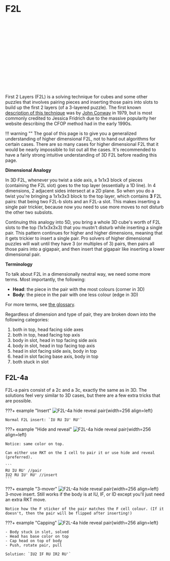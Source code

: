 # F2L

<center>
<div style="width:200px; height:219px">
    <script>AnimCube3("config=../../assets/animcube/AnimCube3.txt&facelets=lllllllllwwwwwwwwwLRRLRRLRRlooloolooLLLBBBBBBlgglgglgg")</script>   
</div>
</center>

First 2 Layers (F2L) is a solving technique for cubes and some other puzzles that involves pairing pieces and inserting those pairs into slots to build up the first 2 layers (of a 3-layered puzzle). The first known [description of this technique](https://www.cubinghistory.com/3x3/Methods/CFOP#first-two-layers) was by [John Conway](https://en.wikipedia.org/wiki/John_Horton_Conway) in 1979, but is most commonly credited to Jessica Fridrich due to the massive popularity her website describing the CFOP method had in the early 1990s.

!!! warning ""
    The goal of this page is to give you a generalized understanding of higher dimensional F2L, not to hand out algorithms for certain cases. There are so many cases for higher dimensional F2L that it would be nearly impossible to list out all the cases. It's recommended to have a fairly strong intuitive understanding of 3D F2L before reading this page.

**Dimensional Analogy**

In 3D F2L, whenever you twist a side axis, a 1x1x3 block of pieces (containing the F2L slot) goes to the top layer (essentially a 1D line). In 4 dimensions, 2 adjacent sides intersect at a 2D plane. So when you do a twist you're bringing a 1x1x3x3 block to the top layer, which contains **3** F2L pairs: that being two F2L-b slots and an F2L-a slot. This makes inserting a single pair trickier, because now you need to use more moves to not disturb the other two subslots.

Continuing this analogy into 5D, you bring a whole 3D cube's worth of F2L slots to the top (1x1x3x3x3) that you mustn't disturb while inserting a single pair. This pattern continues for higher and higher dimensions, meaning that it gets trickier to insert a single pair. Pro solvers of higher dimensional puzzles will wait until they have 3 (or multiples of 3) pairs, then pairs all those pairs into a gigapair, and then insert that gigapair like inserting a lower dimensional pair.

**Terminology**

To talk about F2L in a dimensionally neutral way, we need some more terms. Most importantly, the following:

- **Head**: the piece in the pair with the most colours (corner in 3D)
- **Body**: the piece in the pair with one less colour (edge in 3D)

For more terms, see [the glossary](https://hypercubing.xyz/glossary/).


Regardless of dimension and type of pair, they are broken down into the following categories:

1. both in top, head facing side axes
2. both in top, head facing top axis
3. body in slot, head in top facing side axis
4. body in slot, head in top facing top axis
5. head in slot facing side axis, body in top
6. head in slot facing base axis, body in top
7. both stuck in slot



## F2L-4a

F2L-a pairs consist of a 2c and a 3c, exactly the same as in 3D. The solutions feel very similar to 3D cases, but there are a few extra tricks that are possible.


???+ example "Insert"
    ![F2L-4a hide reveal pair](https://assets.hypercubing.xyz/img/virt/F2L/F2L-4a_3.png){width=256 align=left}

    Normal F2L insert: `IU RU IU' RU'`

???+ example "Hide and reveal"
    ![F2L-4a hide reveal pair](https://assets.hypercubing.xyz/img/virt/F2L/F2L-4a_1.png){width=256 align=left}

    Notice: same color on top. 
    
    Can either use RKT on the I cell to pair it or use hide and reveal (preferred).

    ```
    RU IU RU' //pair
    IU2 RU IU' RU' //insert
    ```

???+ example "3-mover"
    ![F2L-4a hide reveal pair](https://assets.hypercubing.xyz/img/virt/F2L/F2L-4a_4.png){width=256 align=left}
    3-move insert. Still works if the body is at IU, IF, or ID except you'll just need an extra RKT move.

    Notice how the F sticker of the pair matches the F cell colour. (If it doesn't, then the pair will be flipped after inserting!)

???+ example "Capping"
    ![F2L-4a hide reveal pair](https://assets.hypercubing.xyz/img/virt/F2L/F2L-4a_2.png){width=256 align=left}

    - Body stuck in slot, solved
    - Head has base color on top
    - Cap head on top of body
    - Push, rotate pair, pull
    
    Solution: `IU2 IF RU IR2 RU'`